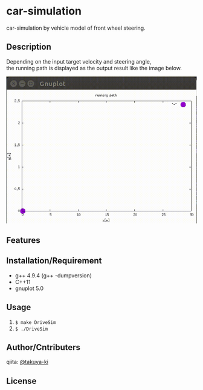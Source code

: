 # car-simulation

car-simulation by vehicle model of front wheel steering.

## Description

Depending on the input target velocity and steering angle,  
the running path is displayed as the output result like the image below.

![result](https://github.com/takuya-ki/car-simulation/blob/media/result.gif)

## Features


## Installation/Requirement

- g++ 4.9.4 (g++ -dumpversion)
- C++11
- gnuplot 5.0

## Usage

1. `$ make DriveSim`  
2. `$ ./DriveSim`  

## Author/Cntributers

qiita: [@takuya-ki](http://qiita.com/takuya-ki)

## License

